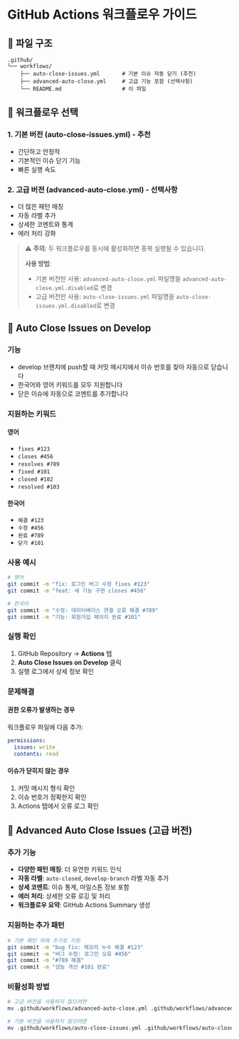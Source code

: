# GitHub Actions 워크플로우 가이드

## 📁 파일 구조
```
.github/
└── workflows/
    ├── auto-close-issues.yml       # 기본 이슈 자동 닫기 (추천)
    ├── advanced-auto-close.yml     # 고급 기능 포함 (선택사항)
    └── README.md                   # 이 파일
```

## 🔧 워크플로우 선택

### 1. 기본 버전 (auto-close-issues.yml) - 추천
- 간단하고 안정적
- 기본적인 이슈 닫기 기능
- 빠른 실행 속도

### 2. 고급 버전 (advanced-auto-close.yml) - 선택사항  
- 더 많은 패턴 매칭
- 자동 라벨 추가
- 상세한 코멘트와 통계
- 에러 처리 강화

> ⚠️ **주의**: 두 워크플로우를 동시에 활성화하면 중복 실행될 수 있습니다.
> 
> **사용 방법**: 
> - 기본 버전만 사용: `advanced-auto-close.yml` 파일명을 `advanced-auto-close.yml.disabled`로 변경
> - 고급 버전만 사용: `auto-close-issues.yml` 파일명을 `auto-close-issues.yml.disabled`로 변경

## 🤖 Auto Close Issues on Develop

### 기능
- develop 브랜치에 push할 때 커밋 메시지에서 이슈 번호를 찾아 자동으로 닫습니다
- 한국어와 영어 키워드를 모두 지원합니다
- 닫은 이슈에 자동으로 코멘트를 추가합니다

### 지원하는 키워드

#### 영어
- `fixes #123`
- `closes #456` 
- `resolves #789`
- `fixed #101`
- `closed #102`
- `resolved #103`

#### 한국어
- `해결 #123`
- `수정 #456`
- `완료 #789`
- `닫기 #101`

### 사용 예시

```bash
# 영어
git commit -m "fix: 로그인 버그 수정 fixes #123"
git commit -m "feat: 새 기능 구현 closes #456"

# 한국어  
git commit -m "수정: 데이터베이스 연결 오류 해결 #789"
git commit -m "기능: 회원가입 페이지 완료 #101"
```

### 실행 확인
1. GitHub Repository → **Actions** 탭
2. **Auto Close Issues on Develop** 클릭
3. 실행 로그에서 상세 정보 확인

### 문제해결

#### 권한 오류가 발생하는 경우
워크플로우 파일에 다음 추가:
```yaml
permissions:
  issues: write
  contents: read
```

#### 이슈가 닫히지 않는 경우
1. 커밋 메시지 형식 확인
2. 이슈 번호가 정확한지 확인
3. Actions 탭에서 오류 로그 확인

## 🚀 Advanced Auto Close Issues (고급 버전)

### 추가 기능
- **다양한 패턴 매칭**: 더 유연한 키워드 인식
- **자동 라벨**: `auto-closed`, `develop-branch` 라벨 자동 추가
- **상세 코멘트**: 이슈 통계, 마일스톤 정보 포함
- **에러 처리**: 상세한 오류 로깅 및 처리
- **워크플로우 요약**: GitHub Actions Summary 생성

### 지원하는 추가 패턴
```bash
# 기본 패턴 외에 추가로 지원
git commit -m "bug fix: 메모리 누수 해결 #123"
git commit -m "버그 수정: 로그인 오류 #456"
git commit -m "#789 해결"
git commit -m "성능 개선 #101 완료"
```

### 비활성화 방법
```bash
# 고급 버전을 사용하지 않으려면
mv .github/workflows/advanced-auto-close.yml .github/workflows/advanced-auto-close.yml.disabled

# 기본 버전을 사용하지 않으려면  
mv .github/workflows/auto-close-issues.yml .github/workflows/auto-close-issues.yml.disabled
``` 